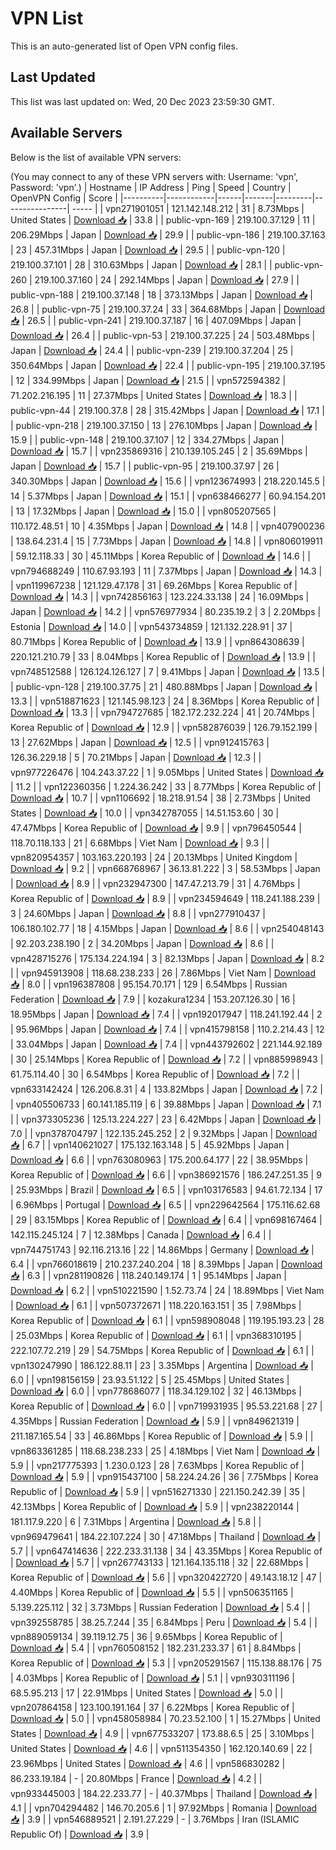 # VPN List

This is an auto-generated list of Open VPN config files.

## Last Updated

This list was last updated on: Wed, 20 Dec 2023 23:59:30 GMT.

## Available Servers

Below is the list of available VPN servers:

(You may connect to any of these VPN servers with: Username: 'vpn', Password: 'vpn'.)
| Hostname | IP Address | Ping | Speed | Country | OpenVPN Config | Score |
|----------|------------|------|-------|---------|----------------| ----- |
| vpn271901051 | 121.142.148.212 | 31 | 8.73Mbps | United States | [Download 📥](./configs/server_0_US.ovpn) | 33.8 |
| public-vpn-169 | 219.100.37.129 | 11 | 206.29Mbps | Japan | [Download 📥](./configs/server_1_JP.ovpn) | 29.9 |
| public-vpn-186 | 219.100.37.163 | 23 | 457.31Mbps | Japan | [Download 📥](./configs/server_2_JP.ovpn) | 29.5 |
| public-vpn-120 | 219.100.37.101 | 28 | 310.63Mbps | Japan | [Download 📥](./configs/server_3_JP.ovpn) | 28.1 |
| public-vpn-260 | 219.100.37.160 | 24 | 292.14Mbps | Japan | [Download 📥](./configs/server_4_JP.ovpn) | 27.9 |
| public-vpn-188 | 219.100.37.148 | 18 | 373.13Mbps | Japan | [Download 📥](./configs/server_5_JP.ovpn) | 26.8 |
| public-vpn-75 | 219.100.37.24 | 33 | 364.68Mbps | Japan | [Download 📥](./configs/server_6_JP.ovpn) | 26.5 |
| public-vpn-241 | 219.100.37.187 | 16 | 407.09Mbps | Japan | [Download 📥](./configs/server_7_JP.ovpn) | 26.4 |
| public-vpn-53 | 219.100.37.225 | 24 | 503.48Mbps | Japan | [Download 📥](./configs/server_8_JP.ovpn) | 24.4 |
| public-vpn-239 | 219.100.37.204 | 25 | 350.64Mbps | Japan | [Download 📥](./configs/server_9_JP.ovpn) | 22.4 |
| public-vpn-195 | 219.100.37.195 | 12 | 334.99Mbps | Japan | [Download 📥](./configs/server_10_JP.ovpn) | 21.5 |
| vpn572594382 | 71.202.216.195 | 11 | 27.37Mbps | United States | [Download 📥](./configs/server_11_US.ovpn) | 18.3 |
| public-vpn-44 | 219.100.37.8 | 28 | 315.42Mbps | Japan | [Download 📥](./configs/server_12_JP.ovpn) | 17.1 |
| public-vpn-218 | 219.100.37.150 | 13 | 276.10Mbps | Japan | [Download 📥](./configs/server_13_JP.ovpn) | 15.9 |
| public-vpn-148 | 219.100.37.107 | 12 | 334.27Mbps | Japan | [Download 📥](./configs/server_14_JP.ovpn) | 15.7 |
| vpn235869316 | 210.139.105.245 | 2 | 35.69Mbps | Japan | [Download 📥](./configs/server_15_JP.ovpn) | 15.7 |
| public-vpn-95 | 219.100.37.97 | 26 | 340.30Mbps | Japan | [Download 📥](./configs/server_16_JP.ovpn) | 15.6 |
| vpn123674993 | 218.220.145.5 | 14 | 5.37Mbps | Japan | [Download 📥](./configs/server_17_JP.ovpn) | 15.1 |
| vpn638466277 | 60.94.154.201 | 13 | 17.32Mbps | Japan | [Download 📥](./configs/server_18_JP.ovpn) | 15.0 |
| vpn805207565 | 110.172.48.51 | 10 | 4.35Mbps | Japan | [Download 📥](./configs/server_19_JP.ovpn) | 14.8 |
| vpn407900236 | 138.64.231.4 | 15 | 7.73Mbps | Japan | [Download 📥](./configs/server_20_JP.ovpn) | 14.8 |
| vpn806019911 | 59.12.118.33 | 30 | 45.11Mbps | Korea Republic of | [Download 📥](./configs/server_21_KR.ovpn) | 14.6 |
| vpn794688249 | 110.67.93.193 | 11 | 7.37Mbps | Japan | [Download 📥](./configs/server_22_JP.ovpn) | 14.3 |
| vpn119967238 | 121.129.47.178 | 31 | 69.26Mbps | Korea Republic of | [Download 📥](./configs/server_23_KR.ovpn) | 14.3 |
| vpn742856163 | 123.224.33.138 | 24 | 16.09Mbps | Japan | [Download 📥](./configs/server_24_JP.ovpn) | 14.2 |
| vpn576977934 | 80.235.19.2 | 3 | 2.20Mbps | Estonia | [Download 📥](./configs/server_25_EE.ovpn) | 14.0 |
| vpn543734859 | 121.132.228.91 | 37 | 80.71Mbps | Korea Republic of | [Download 📥](./configs/server_26_KR.ovpn) | 13.9 |
| vpn864308639 | 220.121.210.79 | 33 | 8.04Mbps | Korea Republic of | [Download 📥](./configs/server_27_KR.ovpn) | 13.9 |
| vpn748512588 | 126.124.126.127 | 7 | 9.41Mbps | Japan | [Download 📥](./configs/server_28_JP.ovpn) | 13.5 |
| public-vpn-128 | 219.100.37.75 | 21 | 480.88Mbps | Japan | [Download 📥](./configs/server_29_JP.ovpn) | 13.3 |
| vpn518871623 | 121.145.98.123 | 24 | 8.36Mbps | Korea Republic of | [Download 📥](./configs/server_30_KR.ovpn) | 13.3 |
| vpn794727685 | 182.172.232.224 | 41 | 20.74Mbps | Korea Republic of | [Download 📥](./configs/server_31_KR.ovpn) | 12.9 |
| vpn582876039 | 126.79.152.199 | 13 | 27.62Mbps | Japan | [Download 📥](./configs/server_32_JP.ovpn) | 12.5 |
| vpn912415763 | 126.36.229.18 | 5 | 70.21Mbps | Japan | [Download 📥](./configs/server_33_JP.ovpn) | 12.3 |
| vpn977226476 | 104.243.37.22 | 1 | 9.05Mbps | United States | [Download 📥](./configs/server_34_US.ovpn) | 11.2 |
| vpn122360356 | 1.224.36.242 | 33 | 8.77Mbps | Korea Republic of | [Download 📥](./configs/server_35_KR.ovpn) | 10.7 |
| vpn1106692 | 18.218.91.54 | 38 | 2.73Mbps | United States | [Download 📥](./configs/server_36_US.ovpn) | 10.0 |
| vpn342787055 | 14.51.153.60 | 30 | 47.47Mbps | Korea Republic of | [Download 📥](./configs/server_37_KR.ovpn) | 9.9 |
| vpn796450544 | 118.70.118.133 | 21 | 6.68Mbps | Viet Nam | [Download 📥](./configs/server_38_VN.ovpn) | 9.3 |
| vpn820954357 | 103.163.220.193 | 24 | 20.13Mbps | United Kingdom | [Download 📥](./configs/server_39_GB.ovpn) | 9.2 |
| vpn668768967 | 36.13.81.222 | 3 | 58.53Mbps | Japan | [Download 📥](./configs/server_40_JP.ovpn) | 8.9 |
| vpn232947300 | 147.47.213.79 | 31 | 4.76Mbps | Korea Republic of | [Download 📥](./configs/server_41_KR.ovpn) | 8.9 |
| vpn234594649 | 118.241.188.239 | 3 | 24.60Mbps | Japan | [Download 📥](./configs/server_42_JP.ovpn) | 8.8 |
| vpn277910437 | 106.180.102.77 | 18 | 4.15Mbps | Japan | [Download 📥](./configs/server_43_JP.ovpn) | 8.6 |
| vpn254048143 | 92.203.238.190 | 2 | 34.20Mbps | Japan | [Download 📥](./configs/server_44_JP.ovpn) | 8.6 |
| vpn428715276 | 175.134.224.194 | 3 | 82.13Mbps | Japan | [Download 📥](./configs/server_45_JP.ovpn) | 8.2 |
| vpn945913908 | 118.68.238.233 | 26 | 7.86Mbps | Viet Nam | [Download 📥](./configs/server_46_VN.ovpn) | 8.0 |
| vpn196387808 | 95.154.70.171 | 129 | 6.54Mbps | Russian Federation | [Download 📥](./configs/server_47_RU.ovpn) | 7.9 |
| kozakura1234 | 153.207.126.30 | 16 | 18.95Mbps | Japan | [Download 📥](./configs/server_48_JP.ovpn) | 7.4 |
| vpn192017947 | 118.241.192.44 | 2 | 95.96Mbps | Japan | [Download 📥](./configs/server_49_JP.ovpn) | 7.4 |
| vpn415798158 | 110.2.214.43 | 12 | 33.04Mbps | Japan | [Download 📥](./configs/server_50_JP.ovpn) | 7.4 |
| vpn443792602 | 221.144.92.189 | 30 | 25.14Mbps | Korea Republic of | [Download 📥](./configs/server_51_KR.ovpn) | 7.2 |
| vpn885998943 | 61.75.114.40 | 30 | 6.54Mbps | Korea Republic of | [Download 📥](./configs/server_52_KR.ovpn) | 7.2 |
| vpn633142424 | 126.206.8.31 | 4 | 133.82Mbps | Japan | [Download 📥](./configs/server_53_JP.ovpn) | 7.2 |
| vpn405506733 | 60.141.185.119 | 6 | 39.88Mbps | Japan | [Download 📥](./configs/server_54_JP.ovpn) | 7.1 |
| vpn373305236 | 125.13.224.227 | 23 | 6.42Mbps | Japan | [Download 📥](./configs/server_55_JP.ovpn) | 7.0 |
| vpn378704797 | 122.135.245.252 | 2 | 9.32Mbps | Japan | [Download 📥](./configs/server_56_JP.ovpn) | 6.7 |
| vpn140621027 | 175.132.163.148 | 5 | 45.92Mbps | Japan | [Download 📥](./configs/server_57_JP.ovpn) | 6.6 |
| vpn763080963 | 175.200.64.177 | 22 | 38.95Mbps | Korea Republic of | [Download 📥](./configs/server_58_KR.ovpn) | 6.6 |
| vpn386921576 | 186.247.251.35 | 9 | 25.93Mbps | Brazil | [Download 📥](./configs/server_59_BR.ovpn) | 6.5 |
| vpn103176583 | 94.61.72.134 | 17 | 6.96Mbps | Portugal | [Download 📥](./configs/server_60_PT.ovpn) | 6.5 |
| vpn229642564 | 175.116.62.68 | 29 | 83.15Mbps | Korea Republic of | [Download 📥](./configs/server_61_KR.ovpn) | 6.4 |
| vpn698167464 | 142.115.245.124 | 7 | 12.38Mbps | Canada | [Download 📥](./configs/server_62_CA.ovpn) | 6.4 |
| vpn744751743 | 92.116.213.16 | 22 | 14.86Mbps | Germany | [Download 📥](./configs/server_63_DE.ovpn) | 6.4 |
| vpn766018619 | 210.237.240.204 | 18 | 8.39Mbps | Japan | [Download 📥](./configs/server_64_JP.ovpn) | 6.3 |
| vpn281190826 | 118.240.149.174 | 1 | 95.14Mbps | Japan | [Download 📥](./configs/server_65_JP.ovpn) | 6.2 |
| vpn510221590 | 1.52.73.74 | 24 | 18.89Mbps | Viet Nam | [Download 📥](./configs/server_66_VN.ovpn) | 6.1 |
| vpn507372671 | 118.220.163.151 | 35 | 7.98Mbps | Korea Republic of | [Download 📥](./configs/server_67_KR.ovpn) | 6.1 |
| vpn598908048 | 119.195.193.23 | 28 | 25.03Mbps | Korea Republic of | [Download 📥](./configs/server_68_KR.ovpn) | 6.1 |
| vpn368310195 | 222.107.72.219 | 29 | 54.75Mbps | Korea Republic of | [Download 📥](./configs/server_69_KR.ovpn) | 6.1 |
| vpn130247990 | 186.122.88.11 | 23 | 3.35Mbps | Argentina | [Download 📥](./configs/server_70_AR.ovpn) | 6.0 |
| vpn198156159 | 23.93.51.122 | 5 | 25.45Mbps | United States | [Download 📥](./configs/server_71_US.ovpn) | 6.0 |
| vpn778686077 | 118.34.129.102 | 32 | 46.13Mbps | Korea Republic of | [Download 📥](./configs/server_72_KR.ovpn) | 6.0 |
| vpn719931935 | 95.53.221.68 | 27 | 4.35Mbps | Russian Federation | [Download 📥](./configs/server_73_RU.ovpn) | 5.9 |
| vpn849621319 | 211.187.165.54 | 33 | 46.86Mbps | Korea Republic of | [Download 📥](./configs/server_74_KR.ovpn) | 5.9 |
| vpn863361285 | 118.68.238.233 | 25 | 4.18Mbps | Viet Nam | [Download 📥](./configs/server_75_VN.ovpn) | 5.9 |
| vpn217775393 | 1.230.0.123 | 28 | 7.63Mbps | Korea Republic of | [Download 📥](./configs/server_76_KR.ovpn) | 5.9 |
| vpn915437100 | 58.224.24.26 | 36 | 7.75Mbps | Korea Republic of | [Download 📥](./configs/server_77_KR.ovpn) | 5.9 |
| vpn516271330 | 221.150.242.39 | 35 | 42.13Mbps | Korea Republic of | [Download 📥](./configs/server_78_KR.ovpn) | 5.9 |
| vpn238220144 | 181.117.9.220 | 6 | 7.31Mbps | Argentina | [Download 📥](./configs/server_79_AR.ovpn) | 5.8 |
| vpn969479641 | 184.22.107.224 | 30 | 47.18Mbps | Thailand | [Download 📥](./configs/server_80_TH.ovpn) | 5.7 |
| vpn647414636 | 222.233.31.138 | 34 | 43.35Mbps | Korea Republic of | [Download 📥](./configs/server_81_KR.ovpn) | 5.7 |
| vpn267743133 | 121.164.135.118 | 32 | 22.68Mbps | Korea Republic of | [Download 📥](./configs/server_82_KR.ovpn) | 5.6 |
| vpn320422720 | 49.143.18.12 | 47 | 4.40Mbps | Korea Republic of | [Download 📥](./configs/server_83_KR.ovpn) | 5.5 |
| vpn506351165 | 5.139.225.112 | 32 | 3.73Mbps | Russian Federation | [Download 📥](./configs/server_84_RU.ovpn) | 5.4 |
| vpn392558785 | 38.25.7.244 | 35 | 6.84Mbps | Peru | [Download 📥](./configs/server_85_PE.ovpn) | 5.4 |
| vpn889059134 | 39.119.12.75 | 36 | 9.65Mbps | Korea Republic of | [Download 📥](./configs/server_86_KR.ovpn) | 5.4 |
| vpn760508152 | 182.231.233.37 | 61 | 8.84Mbps | Korea Republic of | [Download 📥](./configs/server_87_KR.ovpn) | 5.3 |
| vpn205291567 | 115.138.88.176 | 75 | 4.03Mbps | Korea Republic of | [Download 📥](./configs/server_88_KR.ovpn) | 5.1 |
| vpn930311196 | 68.5.95.213 | 17 | 22.91Mbps | United States | [Download 📥](./configs/server_89_US.ovpn) | 5.0 |
| vpn207864158 | 123.100.191.164 | 37 | 6.22Mbps | Korea Republic of | [Download 📥](./configs/server_90_KR.ovpn) | 5.0 |
| vpn458058984 | 70.23.52.100 | 1 | 15.27Mbps | United States | [Download 📥](./configs/server_91_US.ovpn) | 4.9 |
| vpn677533207 | 173.88.6.5 | 25 | 3.10Mbps | United States | [Download 📥](./configs/server_92_US.ovpn) | 4.6 |
| vpn511354350 | 162.120.140.69 | 22 | 23.96Mbps | United States | [Download 📥](./configs/server_93_US.ovpn) | 4.6 |
| vpn586830282 | 86.233.19.184 | - | 20.80Mbps | France | [Download 📥](./configs/server_94_FR.ovpn) | 4.2 |
| vpn933445003 | 184.22.233.77 | - | 40.37Mbps | Thailand | [Download 📥](./configs/server_95_TH.ovpn) | 4.1 |
| vpn704294482 | 146.70.205.6 | 1 | 97.92Mbps | Romania | [Download 📥](./configs/server_96_RO.ovpn) | 3.9 |
| vpn546889521 | 2.191.27.229 | - | 3.76Mbps | Iran (ISLAMIC Republic Of) | [Download 📥](./configs/server_97_IR.ovpn) | 3.9 |
